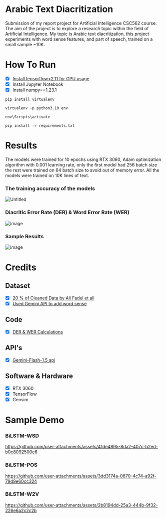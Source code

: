 # Arabic Text Diacritization
Submission of my report project for Artificial Intelligence CSC562 course. The aim of the project is to explore a research topic within the field of Artificial Intelligence.
My topic is Arabic text diacritization, this project experiments with word sense features, and part of speech, trained on a small sample ~10K.

# How To Run
- [X] [Install tensorflow<2.11 for GPU usage](https://www.tensorflow.org/install/pip#windows-native_1) 
- [X] Install Jupyter Notebook
- [X] Install numpy==1.23.1
``` 
pip install virtualenv
```
```
virtualenv -p python3.10 env
```
```
env\Scripts\activate
```
```
pip install -r requirements.txt
```


# Results
The models were trained for 10 epochs using RTX 3060, Adam optimization algorithm with 0.001 learning rate, only the first model had 256 batch size the rest were trained on 64 batch size to avoid out of memory error. All the models were trained on 10K lines of text.
### The training accuracy of the models 
![Untitled](https://github.com/user-attachments/assets/b7ab482e-fb63-47f6-97d8-1961ee627693)


### Diacritic Error Rate (DER) & Word Error Rate (WER)

![image](https://github.com/user-attachments/assets/5374d01e-c112-4db9-a3f6-4dea6fc3a3a1)

### Sample Results
![image](https://github.com/user-attachments/assets/35909d08-ab8c-4e7d-a25b-a8a27a460fc7)

# Credits
## Dataset
- [X] [20 % of Cleaned Data by Ali Fadel et all](https://github.com/AliOsm/arabic-text-diacritization/tree/master/dataset)
- [X] [Used Gemini API to add word sense](https://github.com/NinaM31/Arabic-Text-Diacritization/tree/master/Dataset)

## Code
- [X] [DER & WER Calculations](https://github.com/AliOsm/arabic-text-diacritization/blob/master/helpers/diacritization_stat.py)
  
## API's
- [X] [Gemini-Flash-1.5 api](https://ai.google.dev/pricing#1_5flash)
      
## Software & Hardware
- [X] RTX 3060
- [X] TensorFlow
- [X] Gensim

# Sample Demo

### BiLSTM-WSD

https://github.com/user-attachments/assets/41de4895-8da2-407c-b2ed-b0c8092500c6

### BiLSTM-POS

https://github.com/user-attachments/assets/3dd3174a-0670-4c74-a92f-79d9e60cc324

### BiLSTM-W2V

https://github.com/user-attachments/assets/2b8194dd-25a3-444b-9f32-226e6a2c2c2b




